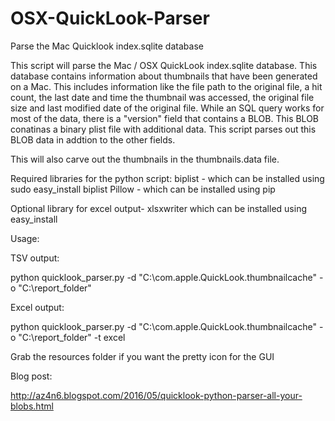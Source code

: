 # OSX-QuickLook-Parser
Parse the Mac Quicklook index.sqlite database

This script will parse the Mac / OSX QuickLook index.sqlite database. This database contains information about thumbnails that have been generated on a Mac. This includes information like the file path to the original file, a hit count, the last date and time the thumbnail was accessed, the original file size and last modified date of the original file.
While an SQL query works for most of the data, there is a "version" field that contains a BLOB. This BLOB conatinas a binary plist file with additional data. This script parses out this BLOB data in addtion to the other fields.

This will also carve out the thumbnails in the thumbnails.data file.

Required libraries for the python script: 
biplist - which can be installed using sudo easy_install biplist
Pillow - which can be installed using pip

Optional library for excel output- xlsxwriter which can be installed using easy_install

Usage:

TSV output:

python quicklook_parser.py -d "C:\com.apple.QuickLook.thumbnailcache" -o "C:\report_folder"

Excel output:

python quicklook_parser.py -d "C:\com.apple.QuickLook.thumbnailcache" -o "C:\report_folder" -t excel

Grab the resources folder if you want the pretty icon for the GUI

Blog post:
 
http://az4n6.blogspot.com/2016/05/quicklook-python-parser-all-your-blobs.html

 

